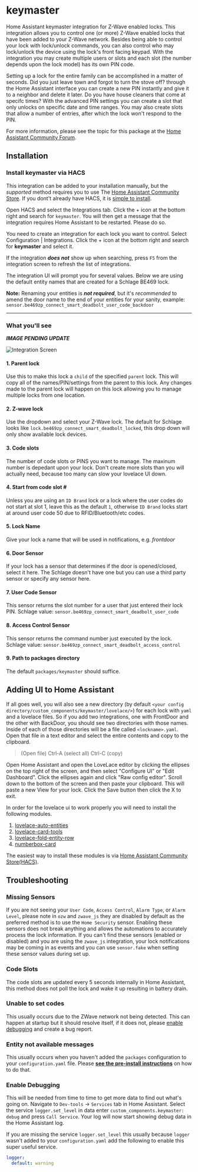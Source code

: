 # keymaster

Home Assistant keymaster integration for Z-Wave enabled locks. This integration allows you to control one (or more) Z-Wave enabled locks that have been added to your Z-Wave network.  Besides being able to control your lock with lock/unlock commands, you can also control who may lock/unlock the device using the lock's front facing keypad.  With the integration you may create multiple users or slots and each slot (the number depends upon the lock model) has its own PIN code.

Setting up a lock for the entire family can be accomplished in a matter of seconds.  Did you just leave town and forgot to turn the stove off?  through the Home Assistant interface you can create a new PIN instantly and give it to a neighbor and delete it later.  Do you have house cleaners that come at specifc times?  With the advanced PIN settings you can create a slot that only unlocks on specific date and time ranges. You may also create slots that allow a number of entries, after which the lock won't respond to the PIN.

For more information, please see the topic for this package at the [Home Assistant Community Forum](https://community.home-assistant.io/t/simplified-zwave-keymaster/126765).

## Installation

### Install keymaster via HACS

This integration can be added to your installation manually, but the *supported* method requires you to use The [Home Assistant Community Store](https://community.home-assistant.io/t/custom-component-hacs/121727).  If you dont't already have HACS, it is [simple to install](https://hacs.xyz/docs/setup/prerequisites/).

Open HACS and select the Integrations tab.  Click the + icon at the bottom right and search for `keymaster`.  You will then get a message that the integration requires Home Assistant to be restarted.  Please do so.

You need to create an integration for each lock you want to control.  Select Configuration | Integrations.  Click the + icon at the bottom right and search for **keymaster** and select it.

If the integration **_does not_** show up when searching, press `F5` from the integration screen to refresh the list of integrations.

The integration UI will prompt you for several values.  Below we are using the default entity names that are created for a Schlage BE469 lock.

**Note:** Renaming your entities is _**not required**_, but it's _recommended_ to amend the door name to the end of your entities for your sanity, example: `sensor.be469zp_connect_smart_deadbolt_user_code_backdoor`

***
### What you'll see

***IMAGE PENDING UPDATE***

<img src="https://github.com/FutureTense/keymaster/raw/main/docs/integration_screen_wiki.png" alt="Integration Screen" />

#### 1.  **Parent lock**

Use this to make this lock a `child` of the specified `parent` lock.  This will copy all of the names/PIN/settings from the parent to this lock.  Any changes made to the parent lock will happen on this lock allowing you to manage multiple locks from one location.

#### 2.  **Z-wave lock**

Use the dropdown and select your Z-Wave lock.  The default for Schlage looks like `lock.be469zp_connect_smart_deadbolt_locked`, this drop down will only show available lock devices.

#### 3.  **Code slots**

The number of code slots or PINS you want to manage.  The maxinum number is depedant upon your lock.  Don't create more slots than you will actually need, because too many can slow your lovelace UI down.

#### 4. **Start from code slot #**

Unless you are using an `ID Brand` lock or a lock where the user codes do not start at slot 1, leave this as the default `1`, otherwise `ID Brand` locks start at around user code 50 due to RFID/Bluetooth/etc codes.

#### 5.  **Lock Name**

Give your lock a name that will be used in notifications, e.g. *frontdoor*

#### 6.  **Door Sensor**

If your lock has a sensor that determines if the door is opened/closed, select it here.  The Schlage doesn't have one but you can use a third party sensor or specify any sensor here.

#### 7.  **User Code Sensor**

This sensor returns the slot number for a user that just entered their lock PIN.  Schlage value: `sensor.be469zp_connect_smart_deadbolt_user_code`

#### 8.  **Access Control Sensor**

This sensor returns the command number just executed by the lock.  Schlage value: `sensor.be469zp_connect_smart_deadbolt_access_control`

#### 9.  **Path to packages directory**

The default `packages/keymaster` should suffice.

## Adding UI to Home Assistant

If all goes well, you will also see a new directory (by default `<your config directory/custom_components/keymaster/lovelace/>`) for each lock with `yaml` and a lovelace files. So if you add two integrations, one with FrontDoor and the other with BackDoor, you should see two directories with those names. Inside of each of those directories will be a file called `<lockname>.yaml`. Open that file in a text editor and select the entire contents and copy to the clipboard.

> (Open file) Ctrl-A (select all) Ctrl-C (copy)

Open Home Assistant and open the LoveLace editor by clicking the ellipses on the top right of the screen, and then select "Configure UI" or "Edit Dashboard". Click the ellipses again and click "Raw config editor". Scroll down to the bottom of the screen and then paste your clipboard. This will paste a new View for your lock. Click the Save button then click the X to exit.

In order for the lovelace ui to work properly you will need to install the following modules.
1. [lovelace-auto-entities](https://github.com/thomasloven/lovelace-auto-entities)
2. [lovelace-card-tools](https://github.com/thomasloven/lovelace-card-tools)
3. [lovelace-fold-entity-row](https://github.com/thomasloven/lovelace-fold-entity-row)
4. [numberbox-card](https://github.com/htmltiger/numberbox-card)

The easiest way to install these modules is via [Home Assistant Community Store(HACS)](https://hacs.xyz/docs/categories/plugins).

## Troubleshooting

### Missing Sensors
If you are not seeing your `User Code`, `Access Control`, `Alarm Type`, or `Alarm Level`, please note in `ozw` and `zwave_js` they are disabled by default as the preferred method is to use the `Home Security` sensor. Enabling these sensors does not break anything and allows the automations to accurately process the lock information. If you can't find these sensors (enabled or disabled) and you are using the `zwave_js` integration, your lock notifications may be coming in as events and you can use `sensor.fake` when setting these sensor values during set up.

### Code Slots
The code slots are updated every 5 seconds internally in Home Assistant, this method does not poll the lock and wake it up resulting in battery drain.

### Unable to set codes
This usually occurs due to the ZWave network not being detected. This can happen at startup but it should resolve itself, if it does not, please [enable debugging](https://github.com/FutureTense/keymaster/wiki/Troubleshooting#enable-debugging) and create a bug report.

### Entity not available messages
This usually occurs when you haven't added the `packages` configuration to your `configuration.yaml` file. Please [**see the pre-install instructions**](https://github.com/FutureTense/keymaster/wiki/Pre-Installation-Steps-(IMPORTANT)) on how to do that.

### Enable Debugging
This will be needed from time to time to get more data to find out what's going on. Navigate to `Dev-tools` -> `Services` tab in Home Assistant.
Select the service `logger.set_level` in data enter `custom_components.keymaster: debug` and press `Call Service`.
Your log will now start showing debug data in the Home Assistant log.

If you are missing the service `logger.set_level` this usually because `logger` wasn't added to your `configuration.yaml` add the following to enable this super useful service.

```yaml
logger:
  default: warning
```
